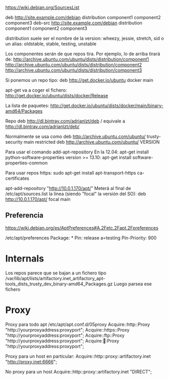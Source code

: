 https://wiki.debian.org/SourcesList

deb http://site.example.com/debian distribution component1 component2 component3
deb-src http://site.example.com/debian distribution component1 component2 component3

distribution suele ser el nombre de la version: wheezy, jessie, stretch, sid o un alias: oldstable, stable, testing, unstable

Los componentes serán de que repos tira.
Por ejemplo, lo de arriba tirará de:
http://archive.ubuntu.com/ubuntu/dists/distribution/component1
http://archive.ubuntu.com/ubuntu/dists/distribution/component2
http://archive.ubuntu.com/ubuntu/dists/distribution/component3


Si ponemos un repo tipo:
deb http://get.docker.io/ubuntu docker main

apt-get va a coger el fichero:
http://get.docker.io/ubuntu/dists/docker/Release

La lista de paquetes:
http://get.docker.io/ubuntu/dists/docker/main/binary-amd64/Packages

Repo
deb http://dl.bintray.com/adrianlzt/deb /
equivale a
http://dl.bintray.com/adrianlzt/deb/


Normalmente se usa como
deb http://archive.ubuntu.com/ubuntu/ trusty-security main restricted
deb http://archive.ubuntu.com/ubuntu/ VERSION


Para usar el comando add-apt-repository
En la 12.04: apt-get install python-software-properties
version >= 13.10:
apt-get install software-properties-common


Para usar repos https:
sudo apt-get install apt-transport-https ca-certificates


apt-add-repository "http://10.0.1.170/apt/"
Meterá al final de /etc/apt/sources.list la línea (siendo "focal" la versión del SO):
deb http://10.0.1.170/apt/ focal main


## Preferencia ##
https://wiki.debian.org/es/AptPreferences#A.2Fetc.2Fapt.2Fpreferences

/etc/apt/preferences
Package: *
Pin: release a=testing
Pin-Priority: 900


# Internals
Los repos parece que se bajan a un fichero tipo
/var/lib/apt/lists/artifactory.inet_artifactory_apt-tools_dists_trusty_dev_binary-amd64_Packages.gz
Luego parsea ese fichero


# Proxy

Proxy para todo apt
/etc/apt/apt.conf.d/05proxy
Acquire::http::Proxy "http://yourproxyaddress:proxyport";
Acquire::https::Proxy "http://yourproxyaddress:proxyport";
Acquire::ftp::Proxy "http://yourproxyaddress:proxyport";
Acquire::socks::Proxy "http://yourproxyaddress:proxyport";

Proxy para un host en particular:
Acquire::http::proxy::artifactory.inet "http://proxy.inet:6666";

No proxy para un host
Acquire::http::proxy::artifactory.inet "DIRECT";

